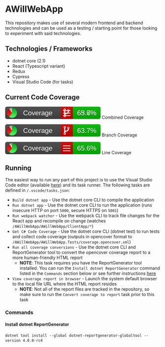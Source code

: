 # AWillWebApp

This repository makes use of several modern frontend and backend technologies and can be used as a testing / starting point for those looking to experiment with said technologies.

## Technologies / Frameworks

* dotnet core (2.1)
* React (Typescript variant)
* Redux
* Cypress
* Visual Studio Code (for tasks)

## Current Code Coverage

![Combined Coverage](/AWillWebApp.Tests/coverage-reports/badge_combined.svg) Combined Coverage

![Branch Coverage](/AWillWebApp.Tests/coverage-reports/badge_branchcoverage.svg) Branch Coverage

![Line Coverage](/AWillWebApp.Tests/coverage-reports/badge_linecoverage.svg) Line Coverage

## Running

The easiest way to run any part of this project is to use the Visual Studio Code editor (available [here](https://code.visualstudio.com/)) and its task runner. The following tasks are defined in `/.vscode/tasks.json`:

* `Build dotnet app` - Use the dotnet core CLI to compile the application
* `Run dotnet app` - Use the dotnet core CLI to run the application (runs insecure HTTP on port `5000`, secure HTTPS on `5001`)
* `Run webpack watcher` - Use the webpack CLI to track file changes for the React app and recompile on change (watches `/AWillWebApp/AWillWebApp/ClientApp/*`)
* `Get C# Code Coverage` - Use the dotnet core CLI (dotnet test) to run tests and collect code coverage (outputs in opencover format to `/AWillWebApp/AWillWebApp.Tests/coverage.opencover.xml`)
* `Run all coverage conversions` - Use the dotnet core CLI and ReportGenerator tool to convert the opencover coverage report to a more human-friendly HTML report
  * **NOTE**: This task requires you have the ReportGenerator tool installed. You can run the `Install dotnet ReportGenerator` command listed in the `Commands` section below or see further instructions [here](https://danielpalme.github.io/ReportGenerator/usage.html)
* `View coverage report in browser` - Launch the system default browser to the local file URL where the HTML report resides
  * **NOTE**: Not all of the report files are tracked in the repository, so make sure to run the `Convert coverage to report` task prior to this task

### Commands

#### Install dotnet ReportGenerator

```DOS
dotnet tool install --global dotnet-reportgenerator-globaltool --version 4.0.0-rc4
```
